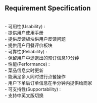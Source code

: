 ## Requirement Specification
<br>
- 可用性(Usability) :<br>
	- 提供用户使用手册<br>
	- 提供反馈板块供用户反馈问题<br>
	- 提供用户用餐评价板块<br>
- 可靠性(Reliability) :<br>
	- 保留用户中途退出的预订信息10分钟<br>
- 性能(Performance) :<br>
	- 菜品信息实时更新<br>
	- 能满足多人同时进行点餐操作<br>
	- 用户下单后订单信息在半分钟内提供给商家<br>
- 可支持性(Supportability) :<br>
	- 支持中英文版切换<br>